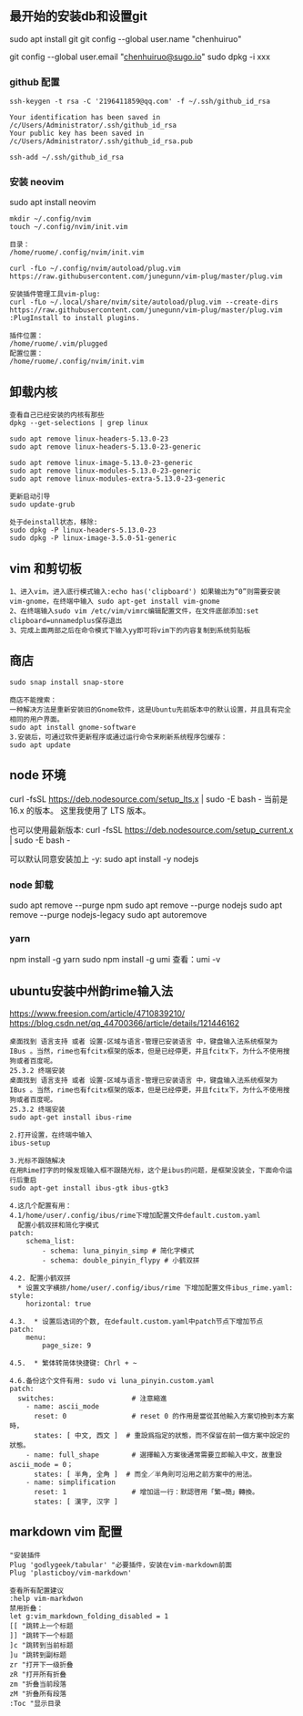## 最开始的安装db和设置git
sudo apt install git 
git config --global user.name "chenhuiruo" 

git config --global user.email "chenhuiruo@sugo.io"
sudo dpkg -i xxx

### github 配置
```
ssh-keygen -t rsa -C '2196411859@qq.com' -f ~/.ssh/github_id_rsa
 
Your identification has been saved in /c/Users/Administrator/.ssh/github_id_rsa
Your public key has been saved in /c/Users/Administrator/.ssh/github_id_rsa.pub
 
ssh-add ~/.ssh/github_id_rsa 
```

### 安装 neovim
sudo apt install neovim
```
mkdir ~/.config/nvim
touch ~/.config/nvim/init.vim

目录：
/home/ruome/.config/nvim/init.vim

curl -fLo ~/.config/nvim/autoload/plug.vim https://raw.githubusercontent.com/junegunn/vim-plug/master/plug.vim

安装插件管理工具vim-plug:
curl -fLo ~/.local/share/nvim/site/autoload/plug.vim --create-dirs https://raw.githubusercontent.com/junegunn/vim-plug/master/plug.vim
:PlugInstall to install plugins.

插件位置：
/home/ruome/.vim/plugged
配置位置：
/home/ruome/.config/nvim/init.vim
```

## 卸载内核
```
查看自己已经安装的内核有那些
dpkg --get-selections | grep linux 

sudo apt remove linux-headers-5.13.0-23
sudo apt remove linux-headers-5.13.0-23-generic	

sudo apt remove linux-image-5.13.0-23-generic
sudo apt remove linux-modules-5.13.0-23-generic
sudo apt remove linux-modules-extra-5.13.0-23-generic

更新启动引导
sudo update-grub

处于deinstall状态，移除:
sudo dpkg -P linux-headers-5.13.0-23  
sudo dpkg -P linux-image-3.5.0-51-generic  
```

## vim 和剪切板
```
1、进入vim，进入底行模式输入:echo has('clipboard') 如果输出为“0”则需要安装vim-gnome，在终端中输入 sudo apt-get install vim-gnome
2、在终端输入sudo vim /etc/vim/vimrc编辑配置文件，在文件底部添加:set clipboard=unnamedplus保存退出
3、完成上面两部之后在命令模式下输入yy即可将vim下的内容复制到系统剪贴板
```

## 商店
```
sudo snap install snap-store

商店不能搜索：
一种解决方法是重新安装旧的Gnome软件，这是Ubuntu先前版本中的默认设置，并且具有完全相同的用户界面。
sudo apt install gnome-software
3.安装后，可通过软件更新程序或通过运行命令来刷新系统程序包缓存：
sudo apt update
```

## node 环境
curl -fsSL https://deb.nodesource.com/setup_lts.x | sudo -E bash -
当前是 16.x 的版本。 这里我使用了 LTS 版本。

也可以使用最新版本:
curl -fsSL https://deb.nodesource.com/setup_current.x | sudo -E bash -

可以默认同意安装加上 -y:
sudo apt install -y nodejs
### node 卸载
sudo apt remove --purge npm
sudo apt remove --purge nodejs
sudo apt remove --purge nodejs-legacy
sudo apt autoremove

### yarn
npm install -g yarn
sudo npm install -g umi
查看：umi -v

## ubuntu安装中州韵rime输入法
https://www.freesion.com/article/4710839210/
https://blog.csdn.net/qq_44700366/article/details/121446162
```
桌面找到 语言支持 或者 设置-区域与语言-管理已安装语言 中，键盘输入法系统框架为 IBus 。当然，rime也有fcitx框架的版本，但是已经停更，并且fcitx下，为什么不使用搜狗或者百度呢。
25.3.2 终端安装
桌面找到 语言支持 或者 设置-区域与语言-管理已安装语言 中，键盘输入法系统框架为 IBus 。当然，rime也有fcitx框架的版本，但是已经停更，并且fcitx下，为什么不使用搜狗或者百度呢。
25.3.2 终端安装
sudo apt-get install ibus-rime

2.打开设置，在终端中输入
ibus-setup

3.光标不跟随解决
在用Rime打字的时候发现输入框不跟随光标，这个是ibus的问题，是框架没装全，下面命令运行后重启
sudo apt-get install ibus-gtk ibus-gtk3

4.这几个配置有用：
4.1/home/user/.config/ibus/rime下增加配置文件default.custom.yaml
  配置小鹤双拼和简化字模式
patch:
    schema_list:
        - schema: luna_pinyin_simp # 简化字模式
        - schema: double_pinyin_flypy # 小鹤双拼  

4.2. 配置小鹤双拼
  * 设置文字横排/home/user/.config/ibus/rime 下增加配置文件ibus_rime.yaml:
style:
    horizontal: true

4.3.  * 设置后选词的个数, 在default.custom.yaml中patch节点下增加节点
patch:
    menu:
        page_size: 9

4.5.  * 繁体转简体快捷键: Chrl + ~

4.6.备份这个文件有用: sudo vi luna_pinyin.custom.yaml
patch:
  switches:                   # 注意縮進
    - name: ascii_mode
      reset: 0                # reset 0 的作用是當從其他輸入方案切換到本方案時，
      states: [ 中文, 西文 ]  # 重設爲指定的狀態，而不保留在前一個方案中設定的狀態。
    - name: full_shape        # 選擇輸入方案後通常需要立即輸入中文，故重設 ascii_mode = 0；
      states: [ 半角, 全角 ]  # 而全／半角則可沿用之前方案中的用法。
    - name: simplification
      reset: 1                # 增加這一行：默認啓用「繁→簡」轉換。
      states: [ 漢字, 汉字 ]
```

## markdown vim 配置
```
"安装插件
Plug 'godlygeek/tabular' "必要插件，安装在vim-markdown前面
Plug 'plasticboy/vim-markdown'

查看所有配置建议
:help vim-markdwon
禁用折叠：
let g:vim_markdown_folding_disabled = 1
[[ "跳转上一个标题
]] "跳转下一个标题
]c "跳转到当前标题
]u "跳转到副标题
zr "打开下一级折叠
zR "打开所有折叠
zm "折叠当前段落
zM "折叠所有段落
:Toc "显示目录
```

